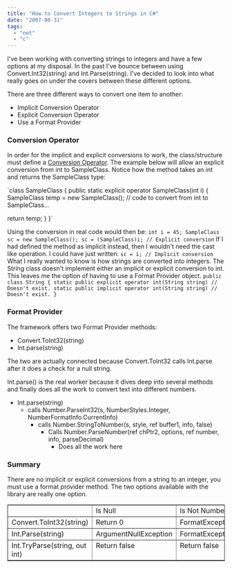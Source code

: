 ```yaml
---
title: "How to Convert Integers to Strings in C#"
date: "2007-08-31"
tags: 
  - "net"
  - "c"
---
```


I've been working with converting strings to integers and have a few options at my disposal. In the past I've bounce between using Convert.Int32(string) and Int.Parse(string). I've decided to look into what really goes on under the covers between these different options.

There are three different ways to convert one item to another:

- Implicit Conversion Operator
- Explicit Conversion Operator
- Use a Format Provider

### Conversion Operator

In order for the implicit and explicit conversions to work, the class/structure must define a [Conversion Operator](http://msdn2.microsoft.com/en-us/library/09479473(VS.80).aspx). The example below will allow an explicit conversion from int to SampleClass. Notice how the method takes an int and returns the SampleClass type:

`class SampleClass { public static explicit operator SampleClass(int i) { SampleClass temp = new SampleClass(); // code to convert from int to SampleClass...

return temp; } }`

Using the conversion in real code would then be: `int i = 45; SampleClass sc = new SampleClass(); sc = (SampleClass)i; // Explicit conversion` If I had defined the method as implicit instead, then I wouldn't need the cast like operation. I could have just written: `sc = i; // Implicit conversion` What I really wanted to know is how strings are converted into integers. The String class doesn't implement either an implicit or explicit conversion to int. This leaves me the option of having to use a Format Provider object. `public class String { static public explicit operator int(String string) // Doesn't exist. static public implicit operator int(String string) // Doesn't exist. }`

### Format Provider

The framework offers two Format Provider methods:

- Convert.ToInt32(string)
- Int.parse(string)

The two are actually connected because Convert.ToInt32 calls Int.parse after it does a check for a null string.

Int.parse() is the real worker because it dives deep into several methods and finally does all the work to convert text into different numbers.

- Int.parse(string)
    - calls Number.ParseInt32(s, NumberStyles.Integer, NumberFormatInfo.CurrentInfo)
        - calls Number.StringToNumber(s, style, ref buffer1, info, false)
            - Calls Number.ParseNumber(ref chPtr2, options, ref number, info, parseDecimal)
                - Does all the work here

### Summary

There are no implicit or explicit conversions from a string to an integer, you must use a format provider method. The two options available with the library are really one option.

<table width="519" border="1" cellspacing="0" cellpadding="2"><tbody><tr><td valign="top" width="204"></td><td valign="top" width="137">Is Null</td><td valign="top" width="175">Is Not Number</td></tr><tr><td valign="top" width="204">Convert.ToInt32(string)</td><td valign="top" width="137">Return 0</td><td valign="top" width="174">FormatException</td></tr><tr><td valign="top" width="204">Int.Parse(string)</td><td valign="top" width="137">ArgumentNullException</td><td valign="top" width="174">FormatException</td></tr><tr><td valign="top" width="204">Int.TryParse(string, out int)</td><td valign="top" width="137">Return false</td><td valign="top" width="174">Return false</td></tr></tbody></table>
